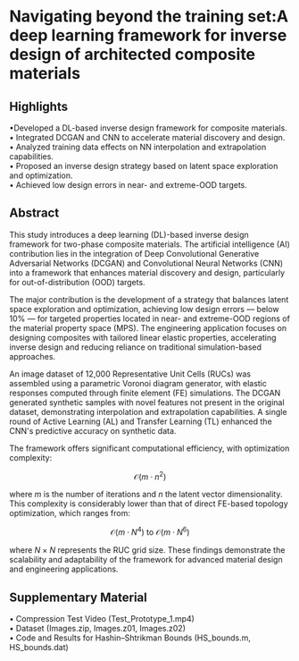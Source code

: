 # Navigating beyond the training set:A deep learning framework for inverse design of architected composite materials




## Highlights

•Developed a DL-based inverse design framework for composite materials.<br />
• Integrated DCGAN and CNN to accelerate material discovery and design.<br />
• Analyzed training data effects on NN interpolation and extrapolation capabilities.<br />
• Proposed an inverse design strategy based on latent space exploration and optimization.<br />
• Achieved low design errors in near- and extreme-OOD targets.<br />

## Abstract

This study introduces a deep learning (DL)-based inverse design framework for two-phase composite materials. The artificial intelligence (AI) contribution lies in the integration of Deep Convolutional Generative Adversarial Networks (DCGAN) and Convolutional Neural Networks (CNN) into a framework that enhances material discovery and design, particularly for out-of-distribution (OOD) targets. 

The major contribution is the development of a strategy that balances latent space exploration and optimization, achieving low design errors — below 10% — for targeted properties located in near- and extreme-OOD regions of the material property space (MPS). The engineering application focuses on designing composites with tailored linear elastic properties, accelerating inverse design and reducing reliance on traditional simulation-based approaches. 

An image dataset of 12,000 Representative Unit Cells (RUCs) was assembled using a parametric Voronoi diagram generator, with elastic responses computed through finite element (FE) simulations. The DCGAN generated synthetic samples with novel features not present in the original dataset, demonstrating interpolation and extrapolation capabilities. A single round of Active Learning (AL) and Transfer Learning (TL) enhanced the CNN's predictive accuracy on synthetic data. 

The framework offers significant computational efficiency, with optimization complexity:

$$
\mathcal{O}(m \cdot n^2)
$$

where $m$ is the number of iterations and $n$ the latent vector dimensionality. This complexity is considerably lower than that of direct FE-based topology optimization, which ranges from:

$$
\mathcal{O}(m \cdot N^4) \text{ to } \mathcal{O}(m \cdot N^6)
$$

where $N \times N$ represents the RUC grid size. These findings demonstrate the scalability and adaptability of the framework for advanced material design and engineering applications.


## Supplementary Material 

• Compression Test Video (Test_Prototype_1.mp4) <br />
• Dataset (Images.zip, Images.z01, Images.z02)<br />
• Code and Results for Hashin–Shtrikman Bounds (HS_bounds.m, HS_bounds.dat)<br />

